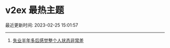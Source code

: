# v2ex 最热主题

最近更新时间: 2023-02-25 15:01:57

--- 
1. [失业半年多后感觉整个人状态非常差](https://www.v2ex.com/t/919045) 
